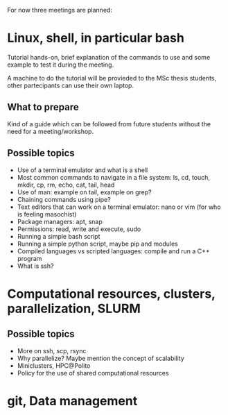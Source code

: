 For now three meetings are planned:

# Linux, shell, in particular bash

Tutorial hands-on, brief explanation of the commands to use and some example to test it during the meeting.

A machine to do the tutorial will be provieded to the MSc thesis students, other partecipants can use their own laptop.

## What to prepare

Kind of a guide which can be followed from future students without the need for a meeting/workshop.

## Possible topics

- Use of a terminal emulator and what is a shell
- Most common commands to navigate in a file system: ls, cd, touch, mkdir, cp, rm, echo, cat, tail, head
- Use of man: example on tail, example on grep?
- Chaining commands using pipe?
- Text editors that can work on a terminal emulator: nano or vim (for who is feeling masochist)
- Package managers: apt, snap
- Permissions: read, write and execute, sudo
- Running a simple bash script
- Running a simple python script, maybe pip and modules
- Compiled languages vs scripted languages: compile and run a C++ program
- What is ssh?

# Computational resources, clusters, parallelization, SLURM

## Possible topics

- More on ssh, scp, rsync
- Why parallelize? Maybe mention the concept of scalability
- Miniclusters, HPC@Polito
- Policy for the use of shared computational resources

# git, Data management


